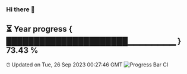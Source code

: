 ### Hi there 👋
⏳ Year progress { ██████████████████████▁▁▁▁▁▁▁▁ } 73.43 %
---
⏰ Updated on Tue, 26 Sep 2023 00:27:46 GMT
![Progress Bar CI](https://github.com/Moyi321/Moyi321/workflows/Progress%20Bar%20CI/badge.svg)
